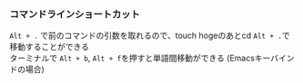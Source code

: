 ### コマンドラインショートカット
<!-- {ISSUEタイトル}.md になります -->
<!-- ISSUEラベル名に対応するディレクトリに格納されます -->
<!-- ISSUEタイトルに`###`を足して、descriptionの1行目に自動追記します -->

`Alt + .` で前のコマンドの引数を取れるので、touch hogeのあとcd `Alt + .`で移動することができる  
ターミナルで `Alt + b`, `Alt + f`を押すと単語間移動ができる (Emacsキーバインドの場合)  
